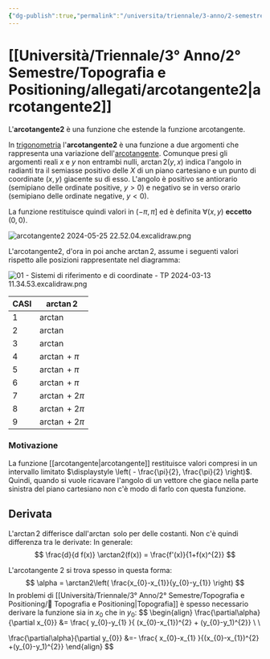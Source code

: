 ```yaml
---
{"dg-publish":true,"permalink":"/universita/triennale/3-anno/2-semestre/topografia-e-positioning/allegati/arcotangente2/","tags":["UNI","Matematica"]}
---
```


# [[Università/Triennale/3° Anno/2° Semestre/Topografia e Positioning/allegati/arcotangente2\|arcotangente2]]

L'**arcotangente2** è una funzione che estende la funzione arcotangente.

In [trigonometria](https://it.wikipedia.org/wiki/Trigonometria "Trigonometria") l'**arcotangente2** è una funzione a due argomenti che rappresenta una variazione dell'[arcotangente](https://it.wikipedia.org/wiki/Arcotangente "Arcotangente"). Comunque presi gli argomenti reali $x$ e $y$ non entrambi nulli, $\arctan2⁡(y,x)$ indica l'angolo in radianti tra il semiasse positivo delle $X$ di un piano cartesiano e un punto di coordinate $(x,y)$ giacente su di esso. L'angolo è positivo se antiorario (semipiano delle ordinate positive, $y>0$) e negativo se in verso orario (semipiano delle ordinate negative, $y<0$).

La funzione restituisce quindi valori in $(-\pi,\pi]$ ed è definita $\forall (x,y)$ **eccetto** $(0,0)$.

![arcotangente2 2024-05-25 22.52.04.excalidraw.png](/img/user/Excalidraw/arcotangente2%202024-05-25%2022.52.04.excalidraw.png)


L'arcotangente2, d'ora in poi anche $\arctan2$, assume i seguenti valori rispetto alle posizioni rappresentate nel diagramma:

![01 - Sistemi di riferimento e di coordinate - TP 2024-03-13 11.34.53.excalidraw.png](/img/user/Excalidraw/01%20-%20Sistemi%20di%20riferimento%20e%20di%20coordinate%20-%20TP%202024-03-13%2011.34.53.excalidraw.png)


| CASI | $\boldsymbol\arctan2$ |
| ---- | --------------------- |
| 1    | $\arctan$             |
| 2    | $\arctan$             |
| 3    | $\arctan$             |
| 4    | $\arctan+\pi$         |
| 5    | $\arctan+\pi$         |
| 6    | $\arctan+\pi$         |
| 7    | $\arctan+2\pi$        |
| 8    | $\arctan+2\pi$        |
| 9    | $\arctan+2\pi$        |

### Motivazione

La funzione [[arcotangente\|arcotangente]] restituisce valori compresi in un intervallo limitato $\displaystyle \left( - \frac{\pi}{2}, \frac{\pi}{2} \right)$. Quindi, quando si vuole ricavare l'angolo di un vettore che giace nella parte sinistra del piano cartesiano non c'è modo di farlo con questa funzione.

## Derivata

L'$\arctan2$ differisce dall'$\arctan$ solo per delle costanti. Non c'è quindi differenza tra le derivate:
In generale:
$$
\frac{d}{d f(x)} \arctan2(f(x)) = \frac{f'(x)}{1+f(x)^{2}}
$$

L'arcotangente 2 si trova spesso in questa forma:
$$
\alpha = \arctan2\left( \frac{x_{0}-x_{1}}{y_{0}-y_{1}} \right)
$$
In problemi di [[Università/Triennale/3° Anno/2° Semestre/Topografia e Positioning/🧭 Topografia e Positioning\|Topografia]] è spesso necessario derivare la funzione sia in $x_{0}$ che in $y_{0}$:
$$
\begin{align}
\frac{\partial\alpha}{\partial x_{0}} &= \frac{ y_{0}-y_{1} }{ (x_{0}-x_{1})^{2} + (y_{0}-y_1)^{2}} \\ \\

\frac{\partial\alpha}{\partial y_{0}} &=- \frac{ x_{0}-x_{1} }{(x_{0}-x_{1})^{2} +(y_{0}-y_1)^{2}}
\end{align}
$$



